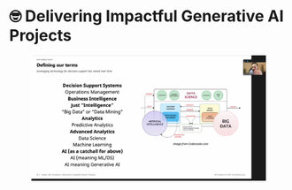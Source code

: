 # 🤓 Delivering Impactful Generative AI Projects

<figure><img src=".gitbook/assets/image (11).png" alt=""><figcaption></figcaption></figure>
